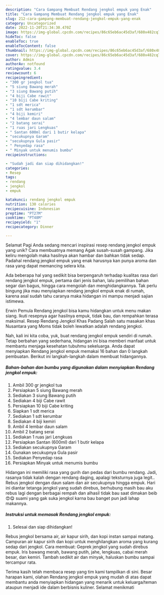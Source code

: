 ```yaml
---
description: "Cara Gampang Membuat Rendang jengkol empuk yang Enak"
title: "Cara Gampang Membuat Rendang jengkol empuk yang Enak"
slug: 212-cara-gampang-membuat-rendang-jengkol-empuk-yang-enak
category: Uncategorized
date: 2022-11-20T21:34:30.470Z
image: https://img-global.cpcdn.com/recipes/86c65eb6ac45d3af/680x482cq70/rendang-jengkol-empuk-foto-resep-utama.jpg
hideToc: false
enableToc: true
enableTocContent: false
thumbnail: https://img-global.cpcdn.com/recipes/86c65eb6ac45d3af/680x482cq70/rendang-jengkol-empuk-foto-resep-utama.jpg
cover: https://img-global.cpcdn.com/recipes/86c65eb6ac45d3af/680x482cq70/rendang-jengkol-empuk-foto-resep-utama.jpg
author: Admin
authorAv: notfound
ratingvalue: 3.4
reviewcount: 6
recipeingredient:
- "300 gr jengkol tua"
- "5 siung Bawang merah"
- "3 siung Bawang putih"
- "4 biji Cabe rawit"
- "10 biji Cabe kriting"
- "1 sdt merica"
- "1 sdt kerumbar"
- "4 biji kemiri"
- "4 lembar daun salam"
- "2 batang serai"
- "1 ruas jari Lengkuas"
- " Santan 600ml dari 1 butir kelapa"
- "secukupnya Garam"
- "secukupnya Gula pasir"
- " Penyedap rasa"
- " Minyak untuk menumis bumbu"
recipeinstructions:

- "Sudah jadi dan siap dihidangkan!"
categories:
- Resep
tags:
- rendang
- jengkol
- empuk

katakunci: rendang jengkol empuk 
nutrition: 130 calories
recipecuisine: Indonesian
preptime: "PT27M"
cooktime: "PT48M"
recipeyield: "1"
recipecategory: Dinner

---
```



Selamat Pagi Anda sedang mencari inspirasi resep rendang jengkol empuk yang unik? Cara membuatnya memang Agak susah-susah gampang. Jika keliru mengolah maka hasilnya akan hambar dan bahkan tidak sedap. Padahal rendang jengkol empuk yang enak harusnya kan punya aroma dan rasa yang dapat memancing selera kita.


Ada beberapa hal yang sedikit bisa berpengaruh terhadap kualitas rasa dari rendang jengkol empuk, pertama dari jenis bahan, lalu pemilihan bahan segar dan bagus, hingga cara mengolah dan menghidangkannya. Tak perlu bingung jika mau menyiapkan rendang jengkol empuk enak di rumah, karena asal sudah tahu caranya maka hidangan ini mampu menjadi sajian istimewa.

Erwin Pemula Rendang jengkol bisa kamu hidangkan untuk menu makan siang. Ikuti resepnya agar hasilnya empuk, tidak bau, dan rempahkan terasa maksimal. Resep Rendang Jengkol Khas Padang Salah satu masakan khas Nusantara yang Moms tidak boleh lewatkan adalah rendang jengkol.


Nah, kali ini kita coba, yuk, buat rendang jengkol empuk sendiri di rumah. Tetap berbahan yang sederhana, hidangan ini bisa memberi manfaat untuk membantu menjaga kesehatan tubuhmu sekeluarga. Anda dapat menyiapkan Rendang jengkol empuk memakai 16 bahan dan 0 langkah pembuatan. Berikut ini langkah-langkah dalam membuat hidangannya.

<!--inarticleads1-->

##### Bahan-bahan dan bumbu yang digunakan dalam menyiapkan Rendang jengkol empuk:

1. Ambil 300 gr jengkol tua
1. Persiapkan 5 siung Bawang merah
1. Sediakan 3 siung Bawang putih
1. Sediakan 4 biji Cabe rawit
1. Persiapkan 10 biji Cabe kriting
1. Siapkan 1 sdt merica
1. Sediakan 1 sdt kerumbar
1. Sediakan 4 biji kemiri
1. Ambil 4 lembar daun salam
1. Ambil 2 batang serai
1. Sediakan 1 ruas jari Lengkuas
1. Persiapkan  Santan (600ml) dari 1 butir kelapa
1. Sediakan secukupnya Garam
1. Gunakan secukupnya Gula pasir
1. Sediakan  Penyedap rasa
1. Persiapkan  Minyak untuk menumis bumbu


Hidangan ini memiliki rasa yang gurih dan pedas dari bumbu rendang. Jadi, rasanya tidak kalah dengan rendang daging, apalagi teksturnya juga legit.. Rebus jengkol dengan daun salam dan air secukupnya hingga empuk. Hari ini diantar tetanga jengkol yang sudah direbus, berhubung masih bau aku rebus lagi dengan berbagai rempah dan alhasil tidak bau saat dimakan beib 😍😋 suami yang gak suka jengkol karna bau banget pun jadi lahap makannya. 

<!--inarticleads2-->

##### Instruksi untuk memasak Rendang jengkol empuk:


1. Selesai dan siap dihidangkan!

Rebus jengkol bersama air, air kapur sirih, dan kopi instan sampai matang. Campuran air kapur sirih dan kopi untuk menghilangkan aroma yang kurang sedap dari jengkol. Cara membuat: Geprek jengkol yang sudah direbus empuk. Iris bawang merah, bawang putih, jahe, lengkuas, cabai merah besar, dan kemiri. Tambah sedikit air dan minyak, haluskan bumbu sampai tercampur rata. 

Terima kasih telah membaca resep yang tim kami tampilkan di sini. Besar harapan kami, olahan Rendang jengkol empuk yang mudah di atas dapat membantu anda menyiapkan hidangan yang menarik untuk keluarga/teman ataupun menjadi ide dalam berbisnis kuliner. Selamat menikmati
